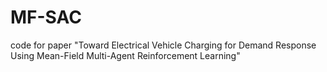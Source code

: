 # MF-SAC
code for paper "Toward Electrical Vehicle Charging for Demand Response Using Mean-Field Multi-Agent Reinforcement Learning"
